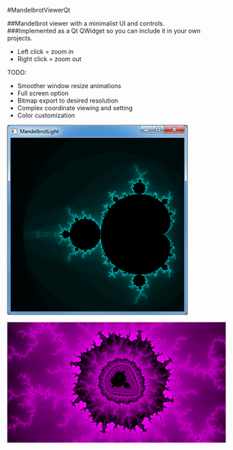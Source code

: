 #MandelbrotViewerQt   
   
##Mandelbrot viewer with a minimalist UI and controls.  
###Implemented as a Qt QWidget so you can include it in your own projects.   
 - Left click = zoom in   
 - Right click = zoom out 
   
TODO:   
 - Smoother window resize animations   
 - Full screen option   
 - Bitmap export to desired resolution   
 - Complex coordinate viewing and setting   
 - Color customization       
   
   
![Screenshot](/demos/GUI_mandel.png?raw=true)
   
   
![Screenshot](/demos/miniMandel1_small.png?raw=true)
